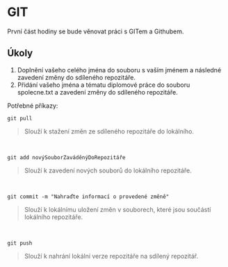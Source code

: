 # GIT

První část hodiny se bude věnovat práci s GITem a Githubem. 
## Úkoly

1. Doplnění vašeho celého jména do souboru s vaším jménem a následné zavedení změny do sdíleného repozitáře.
2. Přidání vašeho jména a tématu diplomové práce do souboru spolecne.txt a zavedení změny do sdíleného repozitáře.

Potřebné příkazy: 

```shell
git pull
```

> Slouží k stažení změn ze sdíleného repozitáře do lokálního.

&nbsp;

```shell
git add novýSouborZaváděnýDoRepozitáře
```

> Slouží k zavedení nových souborů do lokálního repozitáře.

&nbsp;

```shell
git commit -m "Nahraďte informací o provedené změně"
```

> Slouží k lokálnímu uložení změn v souborech, které jsou součástí lokálního repozitáře.

&nbsp;

```shell
git push
```

> Slouží k nahrání lokální verze repozitáře na sdílený repozitář.
